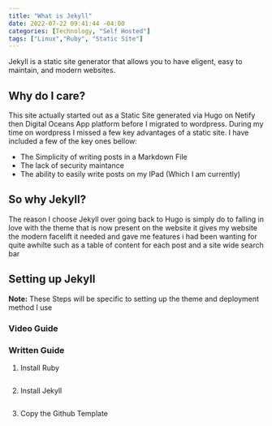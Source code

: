```yaml
---
title: "What is Jekyll"
date: 2022-07-22 09:41:44 -04:00
categories: [Technology, "Self Hosted"]
tags: ["Linux","Ruby", "Static Site"]
---
```

Jekyll is a static site generator that allows you to have eligent, easy to maintain, and modern websites.

## Why do I care?
This site actually started out as a Static Site generated via Hugo on Netify then Digital Oceans App platform before I migrated to wordpress. During my time on wordpress I missed a few key advantages of a static site. I have included a few of the key ones bellow:
* The Simplicity of writing posts in a Markdown File
* The lack of security maintance
* The ability to easily write posts on my IPad (Which I am currently)

## So why Jekyll?
The reason I choose Jekyll over going back to Hugo is simply do to falling in love with the theme that is now present on the website it gives my website the modern facelift it needed and gave me features i had been wanting for quite awhilte such as a table of content for each post and a site wide search bar

## Setting up Jekyll
**Note:** These Steps will be specific to setting up the theme and deployment method I use
### Video Guide






### Written Guide
1. Install Ruby
```bash

```

2. Install Jekyll
```bash

```

3. Copy the Github Template
